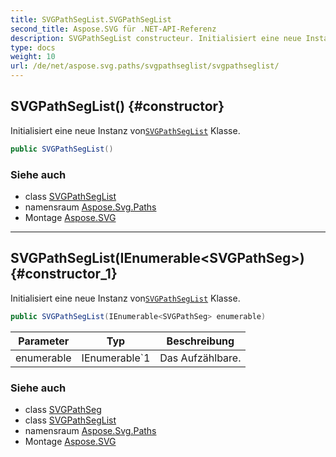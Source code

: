 ```yaml
---
title: SVGPathSegList.SVGPathSegList
second_title: Aspose.SVG für .NET-API-Referenz
description: SVGPathSegList constructeur. Initialisiert eine neue Instanz vonSVGPathSegList Klasse.
type: docs
weight: 10
url: /de/net/aspose.svg.paths/svgpathseglist/svgpathseglist/
---
```

## SVGPathSegList() {#constructor}

Initialisiert eine neue Instanz von[`SVGPathSegList`](../) Klasse.

```csharp
public SVGPathSegList()
```

### Siehe auch

* class [SVGPathSegList](../)
* namensraum [Aspose.Svg.Paths](../../svgpathseglist/)
* Montage [Aspose.SVG](../../../)

---

## SVGPathSegList(IEnumerable&lt;SVGPathSeg&gt;) {#constructor_1}

Initialisiert eine neue Instanz von[`SVGPathSegList`](../) Klasse.

```csharp
public SVGPathSegList(IEnumerable<SVGPathSeg> enumerable)
```

| Parameter | Typ | Beschreibung |
| --- | --- | --- |
| enumerable | IEnumerable`1 | Das Aufzählbare. |

### Siehe auch

* class [SVGPathSeg](../../svgpathseg/)
* class [SVGPathSegList](../)
* namensraum [Aspose.Svg.Paths](../../svgpathseglist/)
* Montage [Aspose.SVG](../../../)


